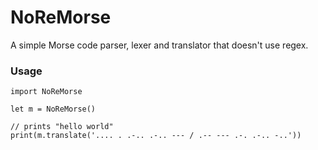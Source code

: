 # NoReMorse

A simple Morse code parser, lexer and translator that doesn't use regex.

### Usage

```
import NoReMorse

let m = NoReMorse()

// prints "hello world"
print(m.translate('.... . .-.. .-.. --- / .-- --- .-. .-.. -..'))
```
